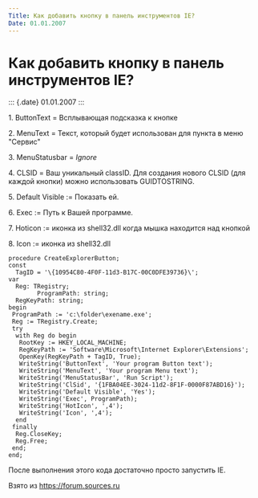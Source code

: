 ```yaml
---
Title: Как добавить кнопку в панель инструментов IE?
Date: 01.01.2007
---
```



Как добавить кнопку в панель инструментов IE?
=============================================

::: {.date}
01.01.2007
:::

1\. ButtonText = Всплывающая подсказка к кнопке

2\. MenuText = Текст, который будет использован для пункта в меню
\"Сервис\"

3\. MenuStatusbar = *Ignore*

4\. CLSID = Ваш уникальный classID. Для создания нового CLSID (для каждой
кнопки) можно использовать GUIDTOSTRING.

5\. Default Visible := Показать ей.

6\. Exec := Путь к Вашей программе.

7\. Hoticon := иконка из shell32.dll когда мышка находится над кнопкой

8\. Icon := иконка из shell32.dll

    procedure CreateExplorerButton;
    const
      TagID = '\{10954C80-4F0F-11d3-B17C-00C0DFE39736}\';
    var
      Reg: TRegistry;
            ProgramPath: string;
      RegKeyPath: string;
    begin
     ProgramPath := 'c:\folder\exename.exe';
     Reg := TRegistry.Create;
     try
      with Reg do begin
       RootKey := HKEY_LOCAL_MACHINE;
       RegKeyPath := 'Software\Microsoft\Internet Explorer\Extensions';
       OpenKey(RegKeyPath + TagID, True);
       WriteString('ButtonText', 'Your program Button text');
       WriteString('MenuText', 'Your program Menu text');
       WriteString('MenuStatusBar', 'Run Script');
       WriteString('ClSid', '{1FBA04EE-3024-11d2-8F1F-0000F87ABD16}');
       WriteString('Default Visible', 'Yes'); 
       WriteString('Exec', ProgramPath);
       WriteString('HotIcon', ',4');
       WriteString('Icon', ',4');
      end
     finally
      Reg.CloseKey;
      Reg.Free;
     end;
    end;

После выполнения этого кода достаточно просто запустить IE.

Взято из <https://forum.sources.ru>
